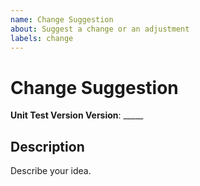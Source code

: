```yaml
---
name: Change Suggestion
about: Suggest a change or an adjustment
labels: change
---
```


# Change Suggestion #

**Unit Test Version Version**: _____

## Description ##

Describe your idea.
